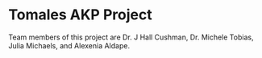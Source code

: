 # Tomales AKP Project
Team members of this project are Dr. J Hall Cushman, Dr. Michele Tobias, Julia Michaels, and Alexenia Aldape.


